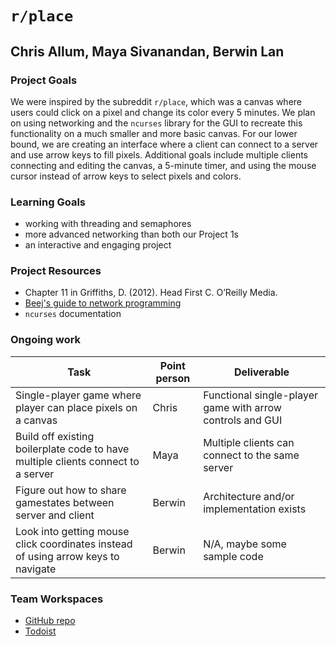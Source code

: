 # `r/place`
## Chris Allum, Maya Sivanandan, Berwin Lan

### Project Goals
We were inspired by the subreddit `r/place`, which was a canvas where users could click on a pixel and change its color every 5 minutes. We plan on using networking and the `ncurses` library for the GUI to recreate this functionality on a much smaller and more basic canvas. For our lower bound, we are creating an interface where a client can connect to a server and use arrow keys to fill pixels. Additional goals include multiple clients connecting and editing the canvas, a 5-minute timer, and using the mouse cursor instead of arrow keys to select pixels and colors.

### Learning Goals
* working with threading and semaphores
* more advanced networking than both our Project 1s
* an interactive and engaging project

### Project Resources
* Chapter 11 in Griffiths, D. (2012). Head First C. O’Reilly Media.
* [Beej's guide to network programming](https://beej.us/guide/bgnet/)
* `ncurses` documentation

### Ongoing work
| **Task**                                                                          | **Point person** | **Deliverable**                                           |
|-----------------------------------------------------------------------------------|------------------|-----------------------------------------------------------|
| Single-player game where player can place pixels on a canvas                      | Chris            | Functional single-player game with arrow controls and GUI |
| Build off existing boilerplate code to have multiple clients connect to a server  | Maya             | Multiple clients can connect to the same server           |
| Figure out how to share gamestates between server and client                      | Berwin           | Architecture and/or implementation exists                 |
| Look into getting mouse click coordinates instead of using arrow keys to navigate | Berwin           | N/A, maybe some sample code                               |

### Team Workspaces
* [GitHub repo](https://github.com/olincollege/softsys-rplace)
* [Todoist](https://todoist.com/app/project/2289787951)